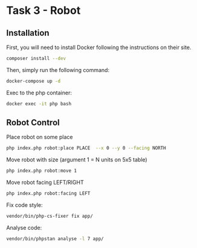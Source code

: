 Task 3 - Robot
==============

Installation
------------
First, you will need to install Docker following the instructions on their site.

```sh
composer install --dev
```

Then, simply run the following command:

```sh
docker-compose up -d
```
Exec to the php container:
```sh
docker exec -it php bash
```

Robot Control
------------
Place robot on some place
```sh
php index.php robot:place PLACE  --x 0 --y 0 --facing NORTH
```

Move robot with size (argument 1 = N units on 5x5 table)
```sh
php index.php robot:move 1
```

Move robot facing LEFT/RIGHT
```sh
php index.php robot:facing LEFT
```

Fix code style:
```sh
vendor/bin/php-cs-fixer fix app/ 
```

Analyse code:
```sh
vendor/bin/phpstan analyse -l 7 app/
```
